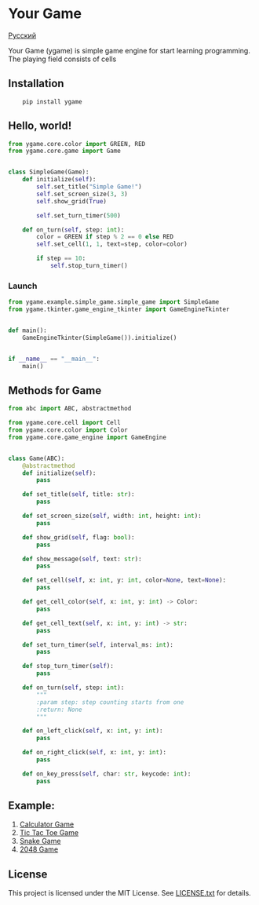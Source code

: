 # Your Game
[Русский](docs/README-ru.md)

Your Game (ygame) is simple game engine for start learning programming. 
The playing field consists of cells

## Installation
```commandline
    pip install ygame
```

## Hello, world!
```python
from ygame.core.color import GREEN, RED
from ygame.core.game import Game


class SimpleGame(Game):
    def initialize(self):
        self.set_title("Simple Game!")
        self.set_screen_size(3, 3)
        self.show_grid(True)

        self.set_turn_timer(500)

    def on_turn(self, step: int):
        color = GREEN if step % 2 == 0 else RED
        self.set_cell(1, 1, text=step, color=color)

        if step == 10:
            self.stop_turn_timer()

```

### Launch
```python
from ygame.example.simple_game.simple_game import SimpleGame
from ygame.tkinter.game_engine_tkinter import GameEngineTkinter


def main():
    GameEngineTkinter(SimpleGame()).initialize()


if __name__ == "__main__":
    main()
```

## Methods for Game

```python
from abc import ABC, abstractmethod

from ygame.core.cell import Cell
from ygame.core.color import Color
from ygame.core.game_engine import GameEngine


class Game(ABC):
    @abstractmethod
    def initialize(self):
        pass

    def set_title(self, title: str):
        pass

    def set_screen_size(self, width: int, height: int):
        pass

    def show_grid(self, flag: bool):
        pass

    def show_message(self, text: str):
        pass

    def set_cell(self, x: int, y: int, color=None, text=None):
        pass

    def get_cell_color(self, x: int, y: int) -> Color:
        pass

    def get_cell_text(self, x: int, y: int) -> str:
        pass

    def set_turn_timer(self, interval_ms: int):
        pass

    def stop_turn_timer(self):
        pass

    def on_turn(self, step: int):
        """
        :param step: step counting starts from one
        :return: None
        """

    def on_left_click(self, x: int, y: int):
        pass

    def on_right_click(self, x: int, y: int):
        pass

    def on_key_press(self, char: str, keycode: int):
        pass
```

## Example:
1. [Calculator Game](/ygame/example/calculator_game/README.md)
1. [Tic Tac Toe Game](/ygame/example/tic_tac_toe_game/README.md)
2. [Snake Game](/ygame/example/snake_game/README.md)
3. [2048 Game](/ygame/example/game_2048/README.md)


## License
This project is licensed under the MIT License. See [LICENSE.txt](LICENSE.txt) for details.
